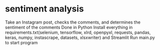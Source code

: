 # sentiment analysis
Take an Instagram post, checks the comments, and determines the sentiment of the comments
Done in Python
Install everything in requirements.txt(selenium, tensorflow, xlrd, openpyxl, requests, pandas, keras, numpy, instascrape, datasets, xlsxwriter) and Streamlit
Run main.py to start program
